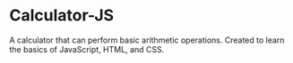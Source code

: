 # Calculator-JS

A calculator that can perform basic arithmetic operations. Created to learn the basics of JavaScript, HTML, and CSS.
